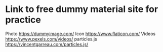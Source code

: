# Link to free dummy material site for practice

Photo
    https://dummyimage.com/
Icon
    https://www.flaticon.com/
Videos
    https://www.pexels.com/videos/
particles.js
    https://vincentgarreau.com/particles.js/
